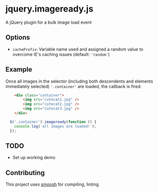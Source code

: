jquery.imageready.js
====== 

A jQuery plugin for a bulk image load event

Options
---
* `cachePrefix`: Variable name used and assigned a random value to overcome IE's caching issues (default: `'random'`)

Example
---
Once all images in the selector (including both descendents and elements immediately selected) `'.container'` are loaded, the callback is fired.

```html
    <div class="container">
        <img src="cutecat1.jpg" />
        <img src="cutecat2.jpg" />
        <img src="cutecat3.jpg" />
    </div>
```

```javascript
  $('.container').imageready(function () {
    console.log('all images are loaded!');
  });
```

TODO
---
* Set up working demo

Contributing
---
This project uses [smoosh](https://github.com/fat/smoosh) for compiling, linting.
